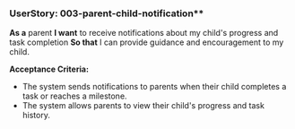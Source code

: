 ### UserStory: 003-parent-child-notification**
**As a** parent
**I want** to receive notifications about my child's progress and task completion
**So that** I can provide guidance and encouragement to my child.

**Acceptance Criteria:**
- The system sends notifications to parents when their child completes a task or reaches a milestone.
- The system allows parents to view their child's progress and task history.